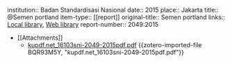 institution:: Badan Standardisasi Nasional
date:: 2015
place:: Jakarta
title:: @Semen portland
item-type:: [[report]]
original-title:: Semen portland
links:: [Local library](zotero://select/library/items/N43DEUTC), [Web library](https://www.zotero.org/users/9756735/items/N43DEUTC)
report-number:: 2049:2015

- [[Attachments]]
	- [kupdf.net_16103sni-2049-2015pdf.pdf](zotero://select/library/items/BQR93M5Y) {{zotero-imported-file BQR93M5Y, "kupdf.net_16103sni-2049-2015pdf.pdf"}}